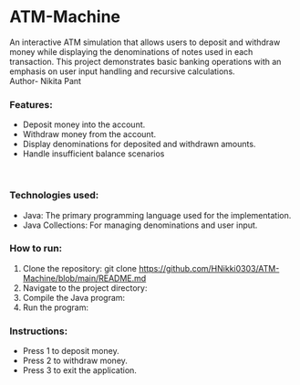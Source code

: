 # ATM-Machine
An interactive ATM simulation that allows users to deposit and withdraw money while displaying the denominations of notes used in each transaction. This project demonstrates basic banking operations with an emphasis on user input handling and recursive calculations.
<br>
Author- Nikita Pant
<br>
### **Features:**

* Deposit money into the account.
* Withdraw money from the account.
* Display denominations for deposited and withdrawn amounts.
* Handle insufficient balance scenarios
<br>

### **Technologies used:**

* Java: The primary programming language used for the implementation.
* Java Collections: For managing denominations and user input.

### **How to run:**
1. Clone the repository:
   git clone <https://github.com/HNikki0303/ATM-Machine/blob/main/README.md>
2. Navigate to the project directory:
3. Compile the Java program:
4. Run the program:

### **Instructions:**

* Press 1 to deposit money.
* Press 2 to withdraw money.
* Press 3 to exit the application.

